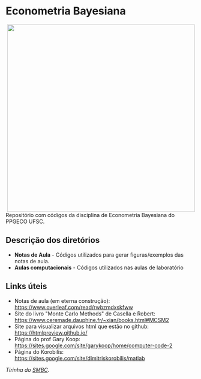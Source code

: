 # Econometria Bayesiana

<img src="https://smbc-comics.com/comics/1464704879-20160531.png" width="500" align = "right">

Repositório com códigos da disciplina de Econometria Bayesiana do PPGECO UFSC.

## Descrição dos diretórios
* **Notas de Aula** - Códigos utilizados para gerar figuras/exemplos das notas de aula.
* **Aulas computacionais** - Códigos utilizados nas aulas de laboratório

## Links úteis

* Notas de aula (em eterna construção): https://www.overleaf.com/read/rwbzmdxskfww 
* Site do livro "Monte Carlo Methods" de Casella e Robert: https://www.ceremade.dauphine.fr/~xian/books.html#MCSM2
* Site para visualizar arquivos html que estão no github: https://htmlpreview.github.io/
* Página do prof Gary Koop: https://sites.google.com/site/garykoop/home/computer-code-2
* Página do Korobilis: https://sites.google.com/site/dimitriskorobilis/matlab


_Tirinha do [SMBC](https://smbc-comics.com/index.php?id=4127)_.
